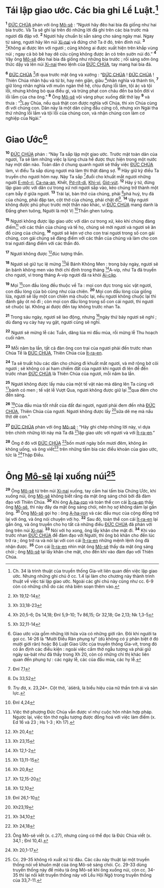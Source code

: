 # Tái lập giao ước. Các bia ghi Lề Luật.[^1]
<sup><b>1</b></sup> [ĐỨC CHÚA]() phán với ông [Mô-sê]() : “Ngươi hãy đẽo hai bia đá giống như hai bia trước. Và Ta sẽ ghi lại trên đó những lời đã ghi trên các bia trước mà ngươi đã đập vỡ. <sup><b>2</b></sup> Ngươi hãy chuẩn bị sẵn sàng cho sáng ngày mai. Ngay từ sáng, ngươi hãy lên núi [Xi-nai]() và đứng chờ Ta ở đó, trên đỉnh núi. <sup><b>3</b></sup> [^1*]Không ai được lên với ngươi ; cũng không ai được xuất hiện trên khắp vùng núi ; ngay cả bò bê hay dê cừu cũng không được ăn cỏ trên sườn núi đó.” <sup><b>4</b></sup> Vậy ông [Mô-sê]() đẽo hai bia đá giống như những bia trước ; rồi sáng sớm ông thức dậy và lên núi [Xi-nai]() theo lệnh của [ĐỨC CHÚA](), tay mang hai bia đá.

<sup><b>6</b></sup> [ĐỨC CHÚA]() [^2*]đi qua trước mặt ông và xướng : “[ĐỨC CHÚA]() ! [ĐỨC CHÚA]() ! Thiên Chúa nhân hậu và từ bi, hay nén giận, giàu [^3*]nhân nghĩa và thành tín, <sup><b>7</b></sup> giữ lòng nhân nghĩa với muôn ngàn thế hệ, chịu đựng lỗi lầm, tội ác và tội lỗi, nhưng không bỏ qua điều gì, và trừng phạt con cháu đến ba bốn đời vì lỗi lầm của cha ông.” <sup><b>8</b></sup> Ông [Mô-sê]() vội vàng phục xuống đất thờ lạy <sup><b>9</b></sup> và thưa : “[^4*]Lạy Chúa, nếu quả thật con được nghĩa với Chúa, thì xin Chúa cùng đi với chúng con. Dân này là một dân cứng đầu cứng cổ, nhưng xin Ngài tha thứ những lỗi lầm và tội lỗi của chúng con, và nhận chúng con làm cơ nghiệp của Ngài.”


# Giao Ước[^3]
<sup><b>10</b></sup> [ĐỨC CHÚA]() phán : “Này Ta sắp lập một giao ước. Trước mặt toàn dân của ngươi, Ta sẽ làm những việc lạ lùng chưa hề được thực hiện trong một nước hay một dân nào. Toàn dân ở chung quanh ngươi sẽ thấy việc [ĐỨC CHÚA]() làm, vì điều Ta sắp dùng ngươi mà làm thì thật đáng sợ. <sup><b>11</b></sup> Hãy giữ kỹ điều Ta truyền cho ngươi hôm nay. Này Ta sắp [^5*]đuổi cho khuất mắt ngươi những người [E-mô-ri](), [Ca-na-an](), Khết, [Pơ-rít-di](), [Khi-vi](), [Giơ-vút](). <sup><b>12</b></sup> Hãy ý tứ, đừng lập giao ước với dân cư trong xứ nơi ngươi sắp vào, kẻo chúng trở thành một cạm bẫy ở giữa ngươi. <sup><b>13</b></sup> Trái lại, bàn thờ của chúng, phải [^6*]phá huỷ, trụ đá của chúng, phải đập tan, cột thờ của chúng, phải chặt đi[^4]. <sup><b>14</b></sup> Vậy ngươi không được phủ phục trước một thần nào khác, vì [ĐỨC CHÚA]() mang danh là Đấng ghen tuông, Người là một Vị [^7*]Thần ghen tuông.

<sup><b>15</b></sup> Ngươi không được lập giao ước với dân cư trong xứ, kẻo khi chúng đàng điếm[^5] với các thần của chúng và tế họ, chúng sẽ mời ngươi và ngươi sẽ ăn đồ cúng của chúng, <sup><b>16</b></sup> ngươi sẽ kén vợ cho con trai ngươi trong số con gái chúng, con gái chúng sẽ đàng điếm với các thần của chúng và làm cho con trai ngươi đàng điếm với các thần đó.

<sup><b>17</b></sup> Ngươi không được [^8*]đúc tượng thần.

<sup><b>18</b></sup> Ngươi sẽ giữ tục lệ mừng [^9*]lễ Bánh Không Men : trong bảy ngày, ngươi sẽ ăn bánh không men vào thời chỉ định trong tháng [^10*]A-víp, như Ta đã truyền cho ngươi, vì trong tháng A-víp ngươi đã ra khỏi [Ai-cập]().

<sup><b>19</b></sup> Mọi [^11*]con đầu lòng đều thuộc về Ta : mọi con đực trong súc vật ngươi, con đầu lòng của bò cũng như của chiên. <sup><b>20</b></sup> Mọi con đầu lòng của giống lừa, ngươi sẽ lấy một con chiên mà chuộc lại, nếu ngươi không chuộc lại thì đánh gãy ót nó đi ; còn mọi con đầu lòng trong số con cái ngươi, thì ngươi sẽ chuộc lại. Không ai được đến tay không trước nhan Ta.

<sup><b>21</b></sup> Trong sáu ngày, ngươi sẽ lao động, nhưng [^12*]ngày thứ bảy ngươi sẽ nghỉ ; dù đang vụ cày hay vụ gặt, ngươi cũng sẽ nghỉ.

<sup><b>22</b></sup> Ngươi sẽ mừng lễ các Tuần, dâng lúa mì đầu mùa, rồi mừng lễ Thu hoạch cuối năm.

<sup><b>23</b></sup> Mỗi năm ba lần, tất cả đàn ông con trai của ngươi phải đến trước nhan Chúa Tể là [ĐỨC CHÚA](), Thiên Chúa của [Ít-ra-en]().

<sup><b>24</b></sup> Ta sẽ truất hữu các dân cho chúng đi khuất mắt ngươi, và mở rộng bờ cõi ngươi ; sẽ không có ai ham chiếm đất của ngươi khi ngươi đi lên để đến trước nhan [ĐỨC CHÚA]() là Thiên Chúa của ngươi, mỗi năm ba lần.

<sup><b>25</b></sup> Ngươi không được lấy máu của một tế vật nào mà dâng lên Ta cùng với [^13*]bánh có men ; tế vật lễ Vượt Qua, ngươi không được giữ lại [^14*]qua đêm cho đến sáng.

<sup><b>26</b></sup> [^15*]Của đầu mùa tốt nhất của đất đai ngươi, ngươi phải đem đến nhà [ĐỨC CHÚA](), Thiên Chúa của ngươi. Ngươi không được lấy [^16*]sữa dê mẹ mà nấu thịt dê con.”

<sup><b>27</b></sup> [ĐỨC CHÚA]() phán với ông [Mô-sê]() : “Hãy ghi chép những lời này, vì dựa trên chính những lời này mà Ta đã [^17*]lập giao ước với ngươi và với [Ít-ra-en]().”

<sup><b>28</b></sup> Ông ở đó với [ĐỨC CHÚA]() [^18*]bốn mươi ngày bốn mươi đêm, không ăn không uống, và ông viết[^6] trên những tấm bia các điều khoản của giao ước, tức là [^19*]Thập Điều.


# Ông [Mô-sê]() lại xuống núi[^7]
<sup><b>29</b></sup> Ông [Mô-sê]() từ trên núi [Xi-nai]() xuống, tay cầm hai tấm bia Chứng Ước, khi xuống núi, ông [Mô-sê]() không biết rằng da mặt ông sáng chói bởi đã đàm đạo với Thiên Chúa. <sup><b>30</b></sup> Khi ông [A-ha-ron]() và toàn thể con cái [Ít-ra-en]() thấy ông [Mô-sê](), thì này đây da mặt ông sáng chói, nên họ sợ không dám lại gần ông. <sup><b>31</b></sup> Ông [Mô-sê]() gọi họ : ông [A-ha-ron]() và các đầu mục của cộng đồng trở lại với ông, và ông nói chuyện với họ. <sup><b>32</b></sup> Sau đó, toàn thể con cái [Ít-ra-en]() lại gần ông, và ông truyền cho họ tất cả những điều [ĐỨC CHÚA]() đã phán với ông trên núi [Xi-nai](). <sup><b>33</b></sup> Nói với họ xong, ông lấy khăn che mặt đi. <sup><b>34</b></sup> Khi vào trước nhan [ĐỨC CHÚA]() để đàm đạo với Người, thì ông bỏ khăn cho đến lúc trở ra ; ông trở ra và nói lại với con cái [Ít-ra-en]() những mệnh lệnh ông đã nhận được. <sup><b>35</b></sup> Con cái [Ít-ra-en]() nhìn mặt ông [Mô-sê]() thấy da mặt ông sáng chói ; ông [Mô-sê]() lại lấy khăn che mặt, cho đến khi vào đàm đạo với Thiên Chúa.

[^1]: Ch. 34 là trình thuật của truyền thống Gia-vít liên quan đến việc lập giao ước. Nhưng những ghi chú ở cc. 1.4 lại làm cho chương này thành trình thuật về việc tái lập giao ước. Ngoài các ghi chú này cũng như cc. 6-9 còn có những chỗ do các nhà biên soạn thêm vào.
[^3]: Giao ước vừa gồm những lời hứa vừa có những giới răn. Đôi khi người ta gọi cc. 14-26 là “Mười Điều Răn phụng tự” (dù không có ý phân biệt ở đó mười giới răn) hoặc Bộ Luật Giao Ước của truyền thống Gia-vít, trong đó có ấn định các điều kiện : ngoài việc cấm thờ ngẫu tượng và phải giữ ngày sa-bát như đã thấy trong Xh 20, còn có những chỉ thị khác liên quan đến phụng tự : các ngày lễ, các của đầu mùa, các hy lễ.
[^4]: *Trụ đá*, x. 23,24+. Cột thờ, ´ášërâ, là biểu hiệu của nữ thần tình ái và sản lực.
[^5]: Việc thờ phượng Đức Chúa vẫn được ví như cuộc hôn nhân hợp pháp. Ngược lại, việc tôn thờ ngẫu tượng được đồng hoá với việc làm điếm (x. Ed 16 và 23 ; Hs 1-3 ; Kh 17).
[^6]: Ông Mô-sê viết (x. c.27), nhưng cũng có thể đọc là Đức Chúa viết (x. 34,1 ; Đnl 10,4).
[^7]: Cc. 29-35 không rõ xuất xứ từ đâu. Các câu này thuật lại một truyền thống nói về khuôn mặt của ông Mô-sê sáng chói. Cc. 29-33 dùng truyền thống này để miêu tả ông Mô-sê khi ông xuống núi, còn cc. 34-35 thì lại nối kết truyền thống này với Lều Hội Ngộ trong truyền thống của 33,7-11.
[^1*]: Xh 19,12-14
[^2*]: Xh 33,18-23
[^3*]: Xh 20,5-6; Ds 14,18; Đnl 5,9-10; Tv 86,15; Gr 32,18; Ge 2,13; Nk 1,3-5
[^4*]: Xh 32,11-14
[^5*]: Đnl 7,1
[^6*]: Ds 33,52
[^7*]: Đnl 4,24
[^8*]: Xh 20,4
[^9*]: Xh 23,15
[^10*]: Xh 12,1-2
[^11*]: Xh 13,11-15
[^12*]: Xh 20,8
[^13*]: Xh 12,15-20
[^14*]: Xh 12,10
[^15*]: Đnl 26,1-10
[^16*]: Xh23,19
[^17*]: Xh 34,10
[^18*]: Xh 24,18
[^19*]: Xh 20,1-17